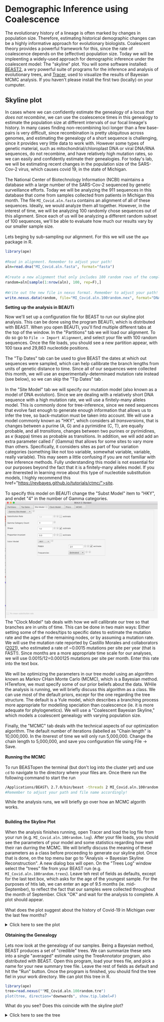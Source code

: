 Demographic Inference using Coalescence
==========

The evolutionary history of a lineage is often marked by changes in population size. Therefore, estimating historical demographic changes can be a highly informative approach for evolutionary biologists. Coalescent theory provides a powerful framework for this, since the rate of coalescence depends on the (effective) population size. Today we will be impleenting a widely-used approach for demographic inference under the coalescent model: The "skyline" plot. You will some software installed: <a href="https://www.beast2.org/" >BEAST2</a>, a very powerful suite of programs for the inference and analysis of evolutionary trees, and <a href="https://github.com/beast-dev/tracer/releases/tag/v1.7.2" >Tracer</a>, used to visualize the results of Bayesian MCMC analysis. If you haven't please install the first two (locally) on your cumputer.
<!---The third one is already on greatlakes. --->

## Skyline plot

In cases where we can confidently estimate the genealogy of a locus <i>that does not recombine</i>, we can use the coalescence times in this genealogy to estimate the population size at different intervals of our focal lineage's history. In many cases finding non-recombining loci longer than a few base-pairs is very difficult, since recombination is pretty ubiquitous across genomes, and estimating the genealogy of a short sequence is challenging, since it provides very little data to work with. However some types of genetic material, such as mitochondrial/chloroplast DNA or viral DNA/RNA sequences, do not recombine, and have relatively high mutation rates, so we can easily and confidently estimate their genealogies. For today's lab, we will be estimating recent changes in the population size of the SARS-Cov-2 virus, which causes covid 19, in the state of Michigan. 
<br><br>
The National Center of Biotechnology Information (NCBI) maintains a database with a large number of the SARS-Cov-2 sequenced by genetic surveillance efforts. Today we will be analyzing the 911 sequences in this database that come from samples collected from patients in Michigan this month. The file `MI_Covid.aln.fasta` contains an alignment of all of these sequences. Ideally, we would analyze them all together. However, in the interest of time, we will be analyzing 100 randomly chose sequences out of this alignment. Since each of us will be analyzing a different random subset of 100 sequences, we'll be able to evaluate how much our results vary by our smaller sample size. 
  <br><br>
  Lets beging by sub-sampling our alignment. For this we will use the `ape` package in R. 
  ```R
  library(ape)

#Read in alignment. Remember to adjust your path!
aln=read.dna("MI_Covid.aln.fasta", format="fasta")

#Create a new alignment that only includes 100 random rows of the complete alignment
random=aln[sample(1:nrow(aln), 100, rep=F),]

#Write out the new file in nexus format. Remember to adjust your path!
write.nexus.data(random, file="MI_Covid.aln.100random.nex", format="DNA", interleaved=F)
```
  <b>Setting up the analysis in BEAUTi</b><br>
  
Now we'll set up a configuration file for BEAST to run our skyline plot analysis. This can be done using the program BEAUTi, which is distributed with BEAST. When you open BEAUTi, you'll find multiple different tabs at the top of the window. In the "Partitions" tab we will load our alignment. To do so go to `File -> Import Alignment`, and select your file with 100 random sequences. Once the file loads, you should see a new partition appear, with 100 taxa and 29,863 nucleotide positions. 
<br><br>
The "Tip Dates" tab can be used to give BEAST the dates at which out sequences were sampled, which can help callibrate the branch lengths from units of genetic distance to time. Since all of our sequences were collected this month, we will use an experimentally-determinaed mutation rate instead (see below), so we can skip the "Tip Dates" tab . 
<br><br>
In the "Site Model" tab we will specify our mutation model (also known as a model of DNA evolution). Since we are dealing with a relatively short DNA sequence with a high mutation rate, we will use a finitely-many alleles model. This is commonly done for tree-inference, since we need sequences that evolve fast enough to generate enough information that allows us to infer the tree, so back-mutation must be taken into account. We will use a model commonly known as "HKY", which considers all <i>transversions</i>, that is changes between a purine (A, G) and a pyrimidine (C, T), are equally probable, and all <i>transitions</i>, changes between two purines or pyrimidines, as $\kappa$ (kappa) times as probable as transitions. In addition, we will add add an extra parameter called $\Gamma$ (Gamma) that allows for some sites to vary more than others. Specifically, it considers sites as part of four variation categories (something like not too variable, somewhat variable, variable, really variable). This may seem a little confusing if you are not familiar with tree inference methods. Fully understanding this model is not essential for our purposes beyond the fact that it is a finitely-many alleles model. If you are itnerested in learning mroe about this type of nucleotide substitution models, I highly recommend this <a> href="https://revbayes.github.io/tutorials/ctmc/">site</a>. 
<br><br> 
To specify this model on BEAUTi change the "Subst Model" item to "HKY", and endet "4" in the number of Gamma categories. 
<img src="../Images/SiteModelTab.png" width="500">
<br>The "Clock Model" tab deals with how we will callibrate our tree so that branches are in units of time. This can be done in two main ways: Either setting some of the nodes/tips to specific dates to estimate the mutation rate and the ages of the remaining nodes, or by assuming a mutation rate. We will use the mutation rate reported by Castillo Morales and collaborators ([2021](https://doi.org/10.1093/gbe/evab196)), who estimated a rate of ~0.0015 mutations per site per year (that is FAST!). Since months are a more appropriate time scale for our analyses, we will use 0.0015/12=0.000125 mutations per site per month. Enter this rate into the text box. 
  <br><br>
We will be optimizing the parameters in our tree model using an algorithm known as Markov CHain Monte Carlo (MCMC), which is a Bayesian method. HTerefore, we must specify some of our prior beliefs about the data. WHile the analysis is running, we will briefly discuss this algorithm as a class. We can use most of the default priors, excepr for the one regarding the tree structure. The default is a Yule model, which describes a branching process more appropriate for modelling speciation than coalescence (ie. it is more adequate for phylogenetics). We will use a "Coalescent Bayesian Skyline," which models a coalescent genealogy with varying population size. 
  <br><br>
  Finally, the "MCMC" tab deals with the technical aspects of our optimization algorithm. The default number of iterations (labelled as "Chain length" is 10,000,000. In the itnerest of time we will only run 5,000,000. Change the chain length to 5,000,000, and save you configuration file using File -> Save. 
  <br><br>
  <b>Running the MCMC</b>
  <br><br>
 To run BEASTopen the terminal (but don't log into the cluster yet) and use `cd` to navigate to the directory where your files are. Once there run the following command to start the run
  ```bash
/Applications/BEAST\ 2.7.0/bin/beast -threads 2 MI_Covid.aln.100random.xml
#Remember to adjust your path and file name accordingly!
```
While the analysis runs, we will briefly go over how an MCMC algorith works. 
<br><br>
  
  <b> Building the Skyline Plot</b>
<br><br>
When the analysis finishes running, open Tracer and load the log file from your run (e.g. `MI_Covid.aln.100random.log`). After your file loads, you should see the parameters of your model and some statistics regarding how well their ran durring the MCMC. We will briefly discuss the meaning of these parameters as a class before proceeding to generate our skyline plot. Once that is done, on the top menu bar go to "Analysis -> Bayesian Skyline Reconstruction". A new dialog box will open. On the "Trees Log" window select the "trees" file from your BEAST run (e.g. `MI_Covid.aln.100random.trees`). Leave teh rest of fields as defaults, except for the last text box, which asks for the age of the youngest sample. For the purposes of htis lab, we can enter an age of 9.5 months (ie. mid-September), to reflect the fact that our samples were collected throughout the month of September. Click "OK" and wait for the analysis to complete. A plot should appear. 
<br><br>
What does the plot suggest about the history of Covid-19 in Michigan over the last few months? 
<details>
  <summary> Click here to see the plot</summary>
  <img src="../Images/CovidSkyline.png" width="600">
  There is a clear ~50-fold population expansion around the first few weeks of August. What may have happened around this time?
</details>
<br>
  <b> Obtaining the Genealogy </b> 
<br><br>
Lets now look at the genealogy of our samples. Being a Bayesian method, BEAST produces a set of "credible" trees. We can summarize these sets into a single "averaged" estimate using the TreeAnnotator program, also distributed with BEAST. Open this program, load your trees file, and pick a name for your new summary tree file. Leave the rest of fields as default and hit the "Run" button. Once the program is finished, you should find the tree fiel in your work directory. We can plot this tree in R.
  
```R
library(ape)
tree=read.nexus(""MI_Covid.aln.100random.tre")
plot(tree, direction="downwards", show.tip.label=F)
```
What do you see? Does this coincide with the skyline plot?
<br>
  
<details>
  <summary> Click here to see the tree</summary>
  <img src="../Images/CovidGenealogy.png" width="600">
  <br>
 The long branches towards the tips are what we'd expect under a pretty big expansion like the one on the skyline plot!. 

</details>

<!---## Estimating Parameters from the SFS

Lets now switch gears and move on to demographic inference using teh SFS produced from genotypes at multiple loci across the genome. For this we will be using data collected from <i>Drosophila sechellia</i>, a fruit fly species endemic to the Seychelles archipelago. This species is thought to have recently colonized the Seychelles, where it is abundant now, so we are interested in whether it has experienced a bottleneck in the process. To this end we will infer the SFS using Angsd and fastsimcoal2 for demographic inference. 
# <br><br>
# Log into greatlakes, and start a job that uses 8GB of memory and one task per node (ie. one processor). Now load the modules `Bioinformatics bcftools angsd`. -->




